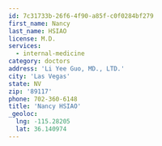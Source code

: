 ```yaml
---
id: 7c31733b-26f6-4f90-a85f-c0f0284bf279
first_name: Nancy
last_name: HSIAO
license: M.D.
services:
  - internal-medicine
category: doctors
address: 'Li Yee Guo, MD., LTD.'
city: 'Las Vegas'
state: NV
zip: '89117'
phone: 702-360-6148
title: 'Nancy HSIAO'
_geoloc:
  lng: -115.28205
  lat: 36.140974
---
```

